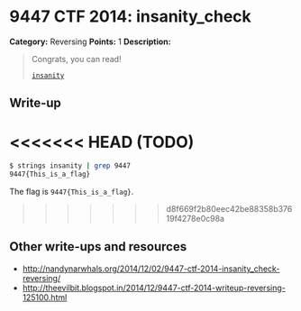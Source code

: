 # 9447 CTF 2014: insanity_check

**Category:** Reversing
**Points:** 1
**Description:**

> Congrats, you can read!
>
> [`insanity`](insanity)

## Write-up

<<<<<<< HEAD
(TODO)
=======
```bash
$ strings insanity | grep 9447
9447{This_is_a_flag}
```

The flag is `9447{This_is_a_flag}`.
>>>>>>> d8f669f2b80eec42be88358b37619f4278e0c98a

## Other write-ups and resources

* <http://nandynarwhals.org/2014/12/02/9447-ctf-2014-insanity_check-reversing/>
* <http://theevilbit.blogspot.in/2014/12/9447-ctf-2014-writeup-reversing-125100.html>
